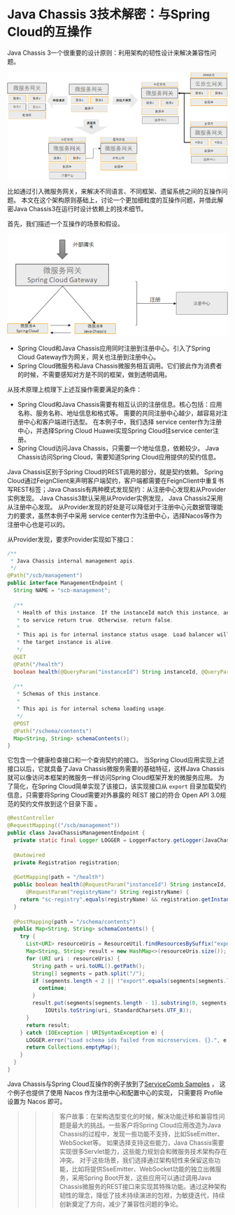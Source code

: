 # Java Chassis 3技术解密：与Spring Cloud的互操作

Java Chassis 3一个很重要的设计原则：利用架构的韧性设计来解决兼容性问题。 

![](serialization-arch.png)

比如通过引入微服务网关，来解决不同语言、不同框架、遗留系统之间的互操作问题。 本文在这个架构原则基础上，讨论一个更加细粒度的互操作问题，并借此解密Java Chassis3在运行时设计依赖上的技术细节。

首先，我们描述一个互操作的场景和假设。 

![](interoperability-scen.png)

* Spring Cloud和Java Chassis应用同时注册到注册中心。引入了Spring Cloud Gateway作为网关，网关也注册到注册中心。 
* Spring Cloud微服务和Java Chassis微服务相互调用。它们彼此作为消费者的时候，不需要感知对方是不同的框架，做到透明调用。 

从技术原理上梳理下上述互操作需要满足的条件：

* Spring Cloud和Java Chassis需要有相互认识的注册信息。核心包括：应用名称、服务名称、地址信息和格式等。 需要的共同注册中心越少，越容易对注册中心和客户端进行选型。 在本例子中，我们选择 service center作为注册中心，并选择Spring Cloud Huawei实现Spring Cloud往service center注册。 
* Spring Cloud访问Java Chassis，只需要一个地址信息，依赖较少。 Java Chassis访问Spring Cloud，需要知道Spring Cloud应用提供的契约信息。 

Java Chassis区别于Spring Cloud的REST调用的部分，就是契约依赖。 Spring Cloud通过FeignClient来声明客户端契约，客户端都需要在FeignClient中重复书写REST标签；Java Chassis有两种模式发现契约：从注册中心发现和从Provider实例发现。 Java Chassis3默认采用从Provider实例发现， Java Chassis2采用从注册中心发现。 从Provider发现的好处是可以降低对于注册中心元数据管理能力的要求，虽然本例子中采用 service center作为注册中心，选择Nacos等作为注册中心也是可以的。 

从Provider发现，要求Provider实现如下接口：

```java
/**
 * Java Chassis internal management apis.
 */
@Path("/scb/management")
public interface ManagementEndpoint {
  String NAME = "scb-management";

  /**
   * Health of this instance. If the instanceId match this instance, and this service is ready
   * to service return true. Otherwise, return false.
   *
   * This api is for internal instance status usage. Load balancer will call this api to check if
   * the target instance is alive.
   */
  @GET
  @Path("/health")
  boolean health(@QueryParam("instanceId") String instanceId, @QueryParam("registryName") String registryName);

  /**
   * Schemas of this instance.
   *
   * This api is for internal schema loading usage.
   */
  @POST
  @Path("/schema/contents")
  Map<String, String> schemaContents();
}
```

它包含一个健康检查接口和一个查询契约的接口。 当Spring Cloud应用实现上述接口以后，它就具备了Java Chassis微服务需要的基础特征，这样Java Chassis就可以像访问本框架的微服务一样访问Spring Cloud框架开发的微服务应用。 为了简化，在Spring Cloud简单实现了该接口，该实现接口从 `export` 目录加载契约信息，只需要将Spring Cloud需要对外暴露的 REST 接口的符合 Open API 3.0规范的契约文件放到这个目录下面 。

```java
@RestController
@RequestMapping(("/scb/management"))
public class JavaChassisManagementEndpoint {
  private static final Logger LOGGER = LoggerFactory.getLogger(JavaChassisManagementEndpoint.class);

  @Autowired
  private Registration registration;

  @GetMapping(path = "/health")
  public boolean health(@RequestParam("instanceId") String instanceId,
      @RequestParam("registryName") String registryName) {
    return "sc-registry".equals(registryName) && registration.getInstanceId().equals(instanceId);
  }

  @PostMapping(path = "/schema/contents")
  public Map<String, String> schemaContents() {
    try {
      List<URI> resourceUris = ResourceUtil.findResourcesBySuffix("export", ".yaml");
      Map<String, String> result = new HashMap<>(resourceUris.size());
      for (URI uri : resourceUris) {
        String path = uri.toURL().getPath();
        String[] segments = path.split("/");
        if (segments.length < 2 || !"export".equals(segments[segments.length - 2])) {
          continue;
        }
        result.put(segments[segments.length - 1].substring(0, segments[segments.length - 1].indexOf(".yaml")),
            IOUtils.toString(uri, StandardCharsets.UTF_8));
      }
      return result;
    } catch (IOException | URISyntaxException e) {
      LOGGER.error("Load schema ids failed from microservices. {}.", e.getMessage());
      return Collections.emptyMap();
    }
  }
}
```

Java Chassis与Spring Cloud互操作的例子放到了[ServiceComb Samples](https://github.com/apache/servicecomb-samples/tree/master/java-chassis-interoprability) ， 这个例子也提供了使用 Nacos 作为注册中心和配置中心的实现， 只需要将 Profile 设置为 Nacos 即可。 

>>> 客户故事：在架构选型变化的时候，解决功能迁移和兼容性问题是最大的挑战。一些客户将Spring Cloud应用改造为Java Chassis的过程中，发现一些功能不支持，比如SseEmitter、WebSocket等。 如果选择支持这些能力，Java Chassis需要实现很多Servlet能力，这些能力规划会和微服务技术架构存在冲突。 对于这些场景，我们选择通过架构韧性来保留这些功能，比如将提供SseEmitter、WebSocket功能的独立出微服务，采用Spring Boot开发，这些应用可以通过调用Java Chassis微服务的REST接口来实现其特殊功能。通过这种架构韧性的理念，降低了技术持续演进的包袱，为敏捷迭代，持续创新奠定了方向，减少了兼容性问题的争论。 


